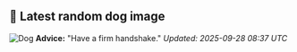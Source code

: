 ## 🐶 Latest random dog image
![Dog](https://images.dog.ceo/breeds/setter-irish/n02100877_295.jpg)
**Advice:** "Have a firm handshake."
*Updated: 2025-09-28 08:37 UTC*
